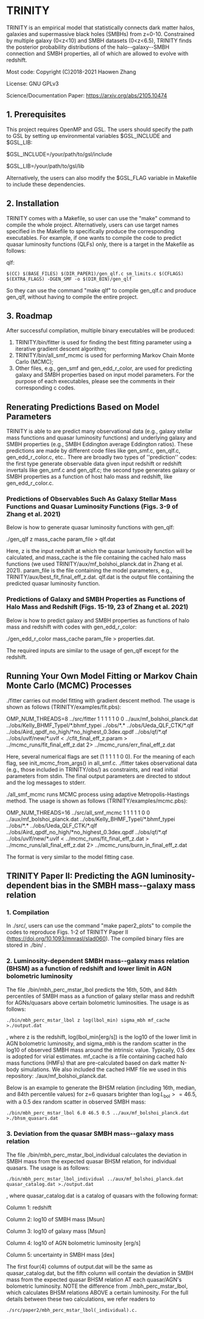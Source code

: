 # TRINITY
TRINITY is an empirical model that statistically connects dark matter halos, galaxies and supermassive black holes (SMBHs) from z=0-10. Constrained by multiple galaxy (0<z<10) and SMBH datasets (0<z<6.5), TRINITY finds the posterior probability distributions of the halo--galaxy--SMBH connection and SMBH properties, all of which are allowed to evolve with redshift.

Most code: Copyright (C)2018-2021 Haowen Zhang

License: GNU GPLv3

Science/Documentation Paper: https://arxiv.org/abs/2105.10474

## 1. Prerequisites
This project requires OpenMP and GSL. The users should specify the path to GSL by setting up environmental variables $GSL_INCLUDE and $GSL_LIB:

$GSL_INCLUDE=/your/path/to/gsl/include

$GSL_LIB=/your/path/to/gsl/lib

Alternatively, the users can also modify the $GSL_FLAG variable in Makefile to include these dependencies.

## 2. Installation
TRINITY comes with a Makefile, so user can use the "make" command to compile the whole project. Alternatively, users can use target names specified in the Makefile to specifically produce the corresponding executables. For example, if one wants to compile the code to predict quasar luminosity functions (QLFs) only, there is a target in the Makefile as follows:


qlf:
	
	$(CC) $(BASE_FILES) $(DIR_PAPER1)/gen_qlf.c sm_limits.c $(CFLAGS) $(EXTRA_FLAGS) -DGEN_SMF -o $(DIR_BIN)/gen_qlf
  
So they can use the command "make qlf" to compile gen_qlf.c and produce gen_qlf, without having to compile the entire project.

## 3. Roadmap
After successful compilation, multiple binary executables will be produced:

1. TRINITY/bin/fitter is used for finding the best fitting parameter using a iterative gradient descent algorithm;
2. TRINITY/bin/all_smf_mcmc is used for performing Markov Chain Monte Carlo (MCMC);
3. Other files, e.g., gen_smf and gen_edd_r_color, are used for predicting galaxy and SMBH properties based on input model parameters. For the purpose of each executables, please see the comments in their corresponding c codes.

## Renerating Predictions Based on Model Parameters
TRINITY is able to are predict many observational data (e.g., galaxy stellar mass functions and quasar luminosity functions) and underlying galaxy and SMBH properties (e.g., SMBH Eddington average Eddington ratios). These predictions are made by different code files like gen_smf.c, gen_qlf.c, gen_edd_r_color.c, etc.. There are broadly two types of ''prediction'' codes: the first type generate observable data given input redshift or redshift invertals like gen_smf.c and gen_qlf.c; the second type generates galaxy or SMBH properties as a function of host halo mass and redshift, like gen_edd_r_color.c.

### Predictions of Observables Such As Galaxy Stellar Mass Functions and Quasar Luminosity Functions (Figs. 3-9 of Zhang et al. 2021)
Below is how to generate quasar luminosity functions with gen_qlf:

./gen_qlf z mass_cache param_file > qlf.dat

Here, z is the input redshift at which the quasar luminosity function will be calculated, and mass_cache is the file containing the cached halo mass functions (we used TRINITY/aux/mf_bolshoi_planck.dat in Zhang et al. 2021). param_file is the file containing the model parameters, e.g., TRINITY/aux/best_fit_final_eff_z.dat. qlf.dat is the output file containing the predicted quasar luminosity function.

### Predictions of Galaxy and SMBH Properties as Functions of Halo Mass and Redshift (Figs. 15-19, 23 of Zhang et al. 2021)
Below is how to predict galaxy and SMBH properties as functions of halo mass and redshift with codes with gen_edd_r_color:

./gen_edd_r_color mass_cache param_file > properties.dat.

The required inputs are similar to the usage of gen_qlf except for the redshift.

## Running Your Own Model Fitting or Markov Chain Monte Carlo (MCMC) Processes
./fitter carries out model fitting with gradient descent method. The usage is shown as follows (TRINITY/examples/fit.pbs):

OMP_NUM_THREADS=8 ../src/fitter 1 1 1 1 1 0 0 ../aux/mf_bolshoi_planck.dat  ../obs/Kelly_BHMF_TypeI/\*.bhmf_typei ../obs/\*.\* ../obs/Ueda_QLF_CTK/\*.qlf ../obs/Aird_qpdf_no_high/\*no_highest_0.3dex.qpdf ../obs/qf/\*.qf ../obs/uvlf/new/\*.uvlf < ./cfit_final_eff_z.param > ../mcmc_runs/fit_final_eff_z.dat 2> ../mcmc_runs/err_final_eff_z.dat

Here, several numerical flags are set (1 1 1 1 1 0 0). For the meaning of each flag, see init_mcmc_from_args() in all_smf.c. ./fitter takes observational data (e.g., those included in TRINITY/obs/) as constraints, and read initial parameters from stdin. The final output parameters are directed to stdout and the log messages to stderr.

./all_smf_mcmc runs MCMC process using adaptive Metropolis-Hastings method. The usage is shown as follows (TRINITY/examples/mcmc.pbs): 

OMP_NUM_THREADS=16 ../src/all_smf_mcmc 1 1 1 1 1 0 0 ../aux/mf_bolshoi_planck.dat ../obs/Kelly_BHMF_TypeI/\*.bhmf_typei ../obs/\*.\* ../obs/Ueda_QLF_CTK/\*.qlf ../obs/Aird_qpdf_no_high/\*no_highest_0.3dex.qpdf ../obs/qf/\*.qf ../obs/uvlf/new/\*.uvlf < ../mcmc_runs/fit_final_eff_z.dat > ../mcmc_runs/all_final_eff_z.dat 2> ../mcmc_runs/burn_in_final_eff_z.dat

The format is very similar to the model fitting case.

## TRINITY Paper II: Predicting the AGN luminosity-dependent bias in the SMBH mass--galaxy mass relation

### 1. Compilation
In ./src/, users can use the command "make paper2_plots" to compile the codes to reproduce Figs. 1-2 of TRINITY Paper II (https://doi.org/10.1093/mnrasl/slad060). The compiled binary files are stored in ./bin/ . 

### 2. Luminosity-dependent SMBH mass--galaxy mass relation (BHSM) as a function of redshift and lower limit in AGN bolometric luminosity
The file ./bin/mbh_perc_mstar_lbol predicts the 16th, 50th, and 84th percentiles of SMBH mass as a function of galaxy stellar mass and redshift for AGNs/quasars above certain bolometric luminosities. The usage is as follows: 

	./bin/mbh_perc_mstar_lbol z log(lbol_min) sigma_mbh mf_cache >./output.dat
, where z is the redshift, log(lbol_min[erg/s]) is the log10 of the lower limit in AGN bolometric luminosity, and sigma_mbh is the random scatter in the log10 of observed SMBH mass around the intrinsic value. Typically, 0.5 dex is adopted for virial estimates. mf_cache is a file containing cached halo mass functions (HMFs) that are pre-calculated based on dark matter N-body simulations. We also included the cached HMF file we used in this repository: ./aux/mf_bolshoi_planck.dat.

Below is an example to generate the BHSM relation (including 16th, median, and 84th percentile values) for z=6 quasars brighter than $\log L_\mathrm{bol}>=46.5$, with a 0.5 dex random scatter in observed SMBH mass:

	./bin/mbh_perc_mstar_lbol 6.0 46.5 0.5 ../aux/mf_bolshoi_planck.dat >./bhsm_quasars.dat

 
### 3. Deviation from the quasar SMBH mass--galaxy mass relation
The file ./bin/mbh_perc_mstar_lbol_individual calculates the deviation in SMBH mass from the expected quasar BHSM relation, for individual quasars. The usage is as follows: 

	./bin/mbh_perc_mstar_lbol_individual ../aux/mf_bolshoi_planck.dat quasar_catalog.dat >./output.dat
 , where quasar_catalog.dat is a catalog of quasars with the following format:

 Column 1: redshift
 
 Column 2: log10 of SMBH mass [Msun]
 
 Column 3: log10 of galaxy mass [Msun]
 
 Column 4: log10 of AGN bolometric luminosity [erg/s]

 Column 5: uncertainty in SMBH mass [dex]

The first four(4) columns of output.dat will be the same as quasar_catalog.dat, but the fifth column will contain the deviation in SMBH mass from the expected quasar BHSM relation AT each quasar/AGN's bolometric luminosity. NOTE the difference from ./mbh_perc_mstar_lbol, which calculates BHSM relations ABOVE a certain luminosity. For the full details between these two calculations, we refer readers to 
	
 	./src/paper2/mbh_perc_mstar_lbol(_individual).c.

